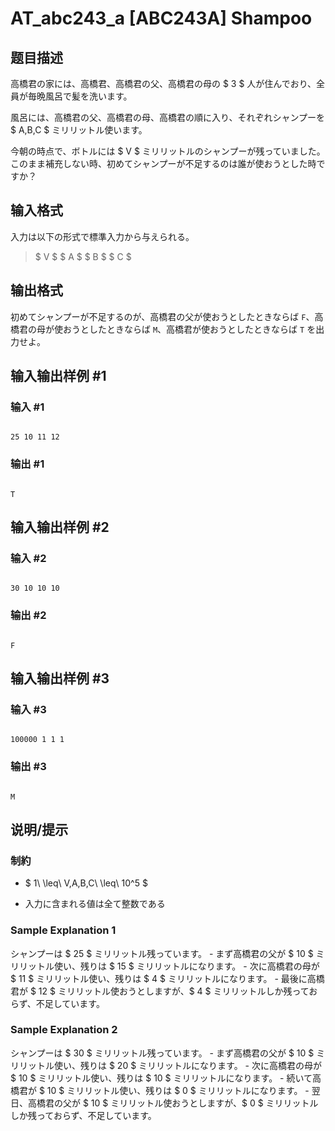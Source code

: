 # AT_abc243_a [ABC243A] Shampoo

## 题目描述

[problemUrl]: https://atcoder.jp/contests/abc243/tasks/abc243_a

高橋君の家には、高橋君、高橋君の父、高橋君の母の $ 3 $ 人が住んでおり、全員が毎晩風呂で髪を洗います。  
 風呂には、高橋君の父、高橋君の母、高橋君の順に入り、それぞれシャンプーを $ A,B,C $ ミリリットル使います。

今朝の時点で、ボトルには $ V $ ミリリットルのシャンプーが残っていました。このまま補充しない時、初めてシャンプーが不足するのは誰が使おうとした時ですか？

## 输入格式

入力は以下の形式で標準入力から与えられる。

> $ V $ $ A $ $ B $ $ C $

## 输出格式

初めてシャンプーが不足するのが、高橋君の父が使おうとしたときならば `F`、高橋君の母が使おうとしたときならば `M`、高橋君が使おうとしたときならば `T` を出力せよ。

## 输入输出样例 #1

### 输入 #1

```
25 10 11 12
```

### 输出 #1

```
T
```

## 输入输出样例 #2

### 输入 #2

```
30 10 10 10
```

### 输出 #2

```
F
```

## 输入输出样例 #3

### 输入 #3

```
100000 1 1 1
```

### 输出 #3

```
M
```

## 说明/提示

### 制約

- $ 1\ \leq\ V,A,B,C\ \leq\ 10^5 $
- 入力に含まれる値は全て整数である

### Sample Explanation 1

シャンプーは $ 25 $ ミリリットル残っています。 - まず高橋君の父が $ 10 $ ミリリットル使い、残りは $ 15 $ ミリリットルになります。 - 次に高橋君の母が $ 11 $ ミリリットル使い、残りは $ 4 $ ミリリットルになります。 - 最後に高橋君が $ 12 $ ミリリットル使おうとしますが、$ 4 $ ミリリットルしか残っておらず、不足しています。

### Sample Explanation 2

シャンプーは $ 30 $ ミリリットル残っています。 - まず高橋君の父が $ 10 $ ミリリットル使い、残りは $ 20 $ ミリリットルになります。 - 次に高橋君の母が $ 10 $ ミリリットル使い、残りは $ 10 $ ミリリットルになります。 - 続いて高橋君が $ 10 $ ミリリットル使い、残りは $ 0 $ ミリリットルになります。 - 翌日、高橋君の父が $ 10 $ ミリリットル使おうとしますが、$ 0 $ ミリリットルしか残っておらず、不足しています。